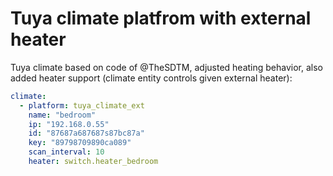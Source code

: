# Tuya climate platfrom with external heater


Tuya climate based on code of @TheSDTM, adjusted heating behavior, also added heater support (climate entity controls given external heater):

```yaml
climate:
  - platform: tuya_climate_ext
    name: "bedroom"
    ip: "192.168.0.55"
    id: "87687a687687s87bc87a"
    key: "89798709890ca089"
    scan_interval: 10
    heater: switch.heater_bedroom
```
